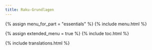 ```yaml
---
title: Raku-Grundlagen
---
```


{% assign menu_for_part = "essentials" %}
{% include menu.html %}

{% assign extended_menu = true %}
{% include toc.html %}

{% include translations.html %}
